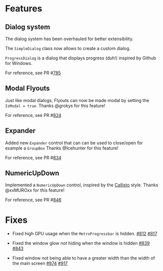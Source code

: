 # Features

## Dialog system

The dialog system has been overhauled for better extensibility.

The `SimpleDialog` class now allows to create a custom dialog.

`ProgressDialog` is a dialog that displays progress (duh!) inspired by Github for Windows.

For reference, see PR #[785](https://github.com/MahApps/MahApps.Metro/pull/785)

## Modal Flyouts

Just like modal dialogs, Flyouts can now be made modal by setting the `IsModal = true`.
Thanks @grokys for this feature!

For reference, see PR #[824](https://github.com/MahApps/MahApps.Metro/pull/824)

## Expander

Added new `Expander` control that can can be used to close/open for example a `GroupBox`
Thanks @Icehunter for this feature!

For reference, see PR #[834](https://github.com/MahApps/MahApps.Metro/pull/834)

## NumericUpDown

Implemented a `NumericUpDown` control, inspired by the [Callisto](https://github.com/timheuer/callisto/wiki/NumericUpDown) style.
Thanks @xxMUROxx for this feature!

For reference, see PR #[846](https://github.com/MahApps/MahApps.Metro/pull/846)
# Fixes

- Fixed high GPU usage when the `MetroProgressbar` is hidden. 
[#812](https://github.com/MahApps/MahApps.Metro/issues/812)
[#817](https://github.com/MahApps/MahApps.Metro/pull/817)

- Fixed the window glow not hiding when the window is hidden
[#839](https://github.com/MahApps/MahApps.Metro/issues/839)
[#843](https://github.com/MahApps/MahApps.Metro/pull/843)

- Fixed window not being able to have a greater width than the width of the main screen
[#874](https://github.com/MahApps/MahApps.Metro/issues/874)
[#917](https://github.com/MahApps/MahApps.Metro/pull/917)
